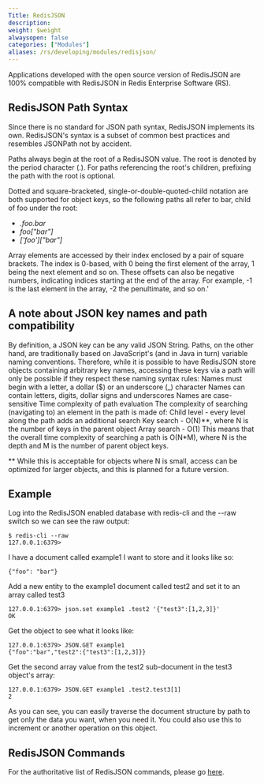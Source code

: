 ```yaml
---
Title: RedisJSON
description:
weight: $weight
alwaysopen: false
categories: ["Modules"]
aliases: /rs/developing/modules/redisjson/
---
```

Applications developed with the open source version of RedisJSON are 100%
compatible with RedisJSON in Redis Enterprise Software (RS).

## RedisJSON Path Syntax

Since there is no standard for JSON path syntax, RedisJSON implements its
own. RedisJSON's syntax is a subset of common best practices and resembles
JSONPath not by accident.

Paths always begin at the root of a RedisJSON value. The root is denoted by
the period character (.). For paths referencing the root's children,
prefixing the path with the root is optional.

Dotted and square-bracketed, single-or-double-quoted-child notation are
both supported for object keys, so the following paths all refer to bar,
child of foo under the root:

- *.foo.bar*
- *foo\["bar"\]*
- *\['foo'\]\["bar"\]*

Array elements are accessed by their index enclosed by a pair of square
brackets. The index is 0-based, with 0 being the first element of the
array, 1 being the next element and so on. These offsets can also be
negative numbers, indicating indices starting at the end of the array.
For example, -1 is the last element in the array, -2 the penultimate,
and so on.'

## A note about JSON key names and path compatibility

By definition, a JSON key can be any valid JSON String. Paths, on the
other hand, are traditionally based on JavaScript's (and in Java in
turn) variable naming conventions. Therefore, while it is possible to
have RedisJSON store objects containing arbitrary key names, accessing
these keys via a path will only be possible if they respect these naming
syntax rules:
Names must begin with a letter, a dollar ($) or an underscore (_)
character
Names can contain letters, digits, dollar signs and underscores
Names are case-sensitive
Time complexity of path evaluation
The complexity of searching (navigating to) an element in the path is
made of:
Child level - every level along the path adds an additional search
Key search - O(N)\*\*, where N is the number of keys in the parent
object
Array search - O(1)
This means that the overall time complexity of searching a path is
O(N\*M), where N is the depth and M is the number of parent object keys.

\*\* While this is acceptable for objects where N is small, access can
be optimized for larger objects, and this is planned for a future
version.

## Example

Log into the RedisJSON enabled database with redis-cli and the --raw switch
so we can see the raw output:

```src
$ redis-cli --raw
127.0.0.1:6379>
```

I have a document called example1 I want to store and it looks like so:

```src
{"foo": "bar"}
```

Add a new entity to the example1 document called test2 and set it to an
array called test3

```src
127.0.0.1:6379> json.set example1 .test2 '{"test3":[1,2,3]}'
OK
```

Get the object to see what it looks like:

```src
127.0.0.1:6379> JSON.GET example1
{"foo":"bar","test2":{"test3":[1,2,3]}}
```

Get the second array value from the test2 sub-document in the test3
object's array:

```src
127.0.0.1:6379> JSON.GET example1 .test2.test3[1]
2
```

As you can see, you can easily traverse the document structure by path
to get only the data you want, when you need it. You could also use this
to increment or another operation on this object.

## RedisJSON Commands

For the authoritative list of RedisJSON commands, please go
[here](http://redisjson.io/).
